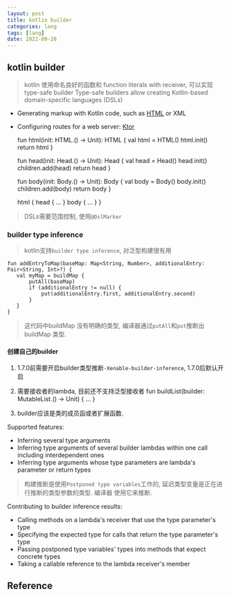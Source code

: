 ```yaml
---
layout: post
title: kotlin builder
categories: lang
tags: [lang]
date: 2022-09-28
---
```


## kotlin builder

> kotlin 使用命名良好的函数和 function literals with receiver, 可以实现type-safe builder
> Type-safe builders allow creating Kotlin-based domain-specific languages (DSLs)

* Generating markup with Kotlin code, such as [HTML](https://github.com/Kotlin/kotlinx.html) or XML
* Configuring routes for a web server: [Ktor](https://ktor.io/docs/routing.html?_gl=1*tvowin*_ga*MTQ5OTAzNDk0MC4xNjYzMjkzMDgx*_ga_9J976DJZ68*MTY2NDM1NjM5NS4yOC4xLjE2NjQzNTcxMjIuNTcuMC4w&_ga=2.49161894.1824152635.1664329274-1499034940.1663293081)

    fun html(init: HTML.() -> Unit): HTML {
        val html = HTML()
        html.init()
        return html
    }

    fun head(init: Head.() -> Unit): Head {
        val head = Head()
        head.init()
        children.add(head)
        return head
    }

    fun body(init: Body.() -> Unit): Body {
        val body = Body()
        body.init()
        children.add(body)
        return body
    }

    html {
        head { ... }
        body { ... }
    }

> DSLs需要范围控制, 使用`@DslMarker` 

### builder type inference

> kotlin支持`builder type inference`, 对泛型构建很有用

    fun addEntryToMap(baseMap: Map<String, Number>, additionalEntry: Pair<String, Int>?) {
       val myMap = buildMap {
           putAll(baseMap)
           if (additionalEntry != null) {
               put(additionalEntry.first, additionalEntry.second)
           }
       }
    }

> 这代码中buildMap 没有明确的类型, 编译器通过`putAll`和`put`推断出buildMap 类型.

#### 创建自己的builder

1. 1.7.0前需要开启builder类型推断`-Xenable-builder-inference`, 1.7.0后默认开启

2. 需要接收者的lambda, 目前还不支持泛型接收者 fun <V> buildList(builder: MutableList<V>.() -> Unit) { ... }

3. builder应该是类的成员函或者扩展函数.

Supported features:
* Inferring several type arguments
* Inferring type arguments of several builder lambdas within one call including interdependent ones
* Inferring type arguments whose type parameters are lambda's parameter or return types

> 构建推断是使用`Postponed type variables`工作的, 延迟类型变量是正在进行推断的类型参数的类型. 编译器
> 使用它来推断.

Contributing to builder inference results:
* Calling methods on a lambda's receiver that use the type parameter's type
* Specifying the expected type for calls that return the type parameter's type
* Passing postponed type variables' types into methods that expect concrete types
* Taking a callable reference to the lambda receiver's member
    





## Reference

